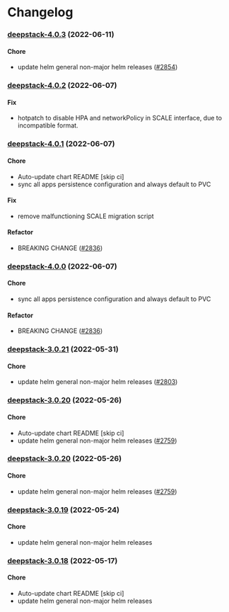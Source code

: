 # Changelog<br>


<a name="deepstack-4.0.3"></a>
### [deepstack-4.0.3](https://github.com/truecharts/apps/compare/deepstack-4.0.2...deepstack-4.0.3) (2022-06-11)

#### Chore

* update helm general non-major helm releases ([#2854](https://github.com/truecharts/apps/issues/2854))



<a name="deepstack-4.0.2"></a>
### [deepstack-4.0.2](https://github.com/truecharts/apps/compare/deepstack-4.0.1...deepstack-4.0.2) (2022-06-07)

#### Fix

* hotpatch to disable HPA and networkPolicy in SCALE interface, due to incompatible format.



<a name="deepstack-4.0.1"></a>
### [deepstack-4.0.1](https://github.com/truecharts/apps/compare/deepstack-3.0.21...deepstack-4.0.1) (2022-06-07)

#### Chore

* Auto-update chart README [skip ci]
* sync all apps persistence configuration and always default to PVC

#### Fix

* remove malfunctioning SCALE migration script

#### Refactor

* BREAKING CHANGE ([#2836](https://github.com/truecharts/apps/issues/2836))



<a name="deepstack-4.0.0"></a>
### [deepstack-4.0.0](https://github.com/truecharts/apps/compare/deepstack-3.0.21...deepstack-4.0.0) (2022-06-07)

#### Chore

* sync all apps persistence configuration and always default to PVC

#### Refactor

* BREAKING CHANGE ([#2836](https://github.com/truecharts/apps/issues/2836))



<a name="deepstack-3.0.21"></a>
### [deepstack-3.0.21](https://github.com/truecharts/apps/compare/deepstack-3.0.20...deepstack-3.0.21) (2022-05-31)

#### Chore

* update helm general non-major helm releases ([#2803](https://github.com/truecharts/apps/issues/2803))



<a name="deepstack-3.0.20"></a>
### [deepstack-3.0.20](https://github.com/truecharts/apps/compare/deepstack-3.0.19...deepstack-3.0.20) (2022-05-26)

#### Chore

* Auto-update chart README [skip ci]
* update helm general non-major helm releases ([#2759](https://github.com/truecharts/apps/issues/2759))



<a name="deepstack-3.0.20"></a>
### [deepstack-3.0.20](https://github.com/truecharts/apps/compare/deepstack-3.0.19...deepstack-3.0.20) (2022-05-26)

#### Chore

* update helm general non-major helm releases ([#2759](https://github.com/truecharts/apps/issues/2759))



<a name="deepstack-3.0.19"></a>
### [deepstack-3.0.19](https://github.com/truecharts/apps/compare/deepstack-3.0.18...deepstack-3.0.19) (2022-05-24)

#### Chore

* update helm general non-major helm releases



<a name="deepstack-3.0.18"></a>
### [deepstack-3.0.18](https://github.com/truecharts/apps/compare/deepstack-3.0.17...deepstack-3.0.18) (2022-05-17)

#### Chore

* Auto-update chart README [skip ci]
* update helm general non-major helm releases



